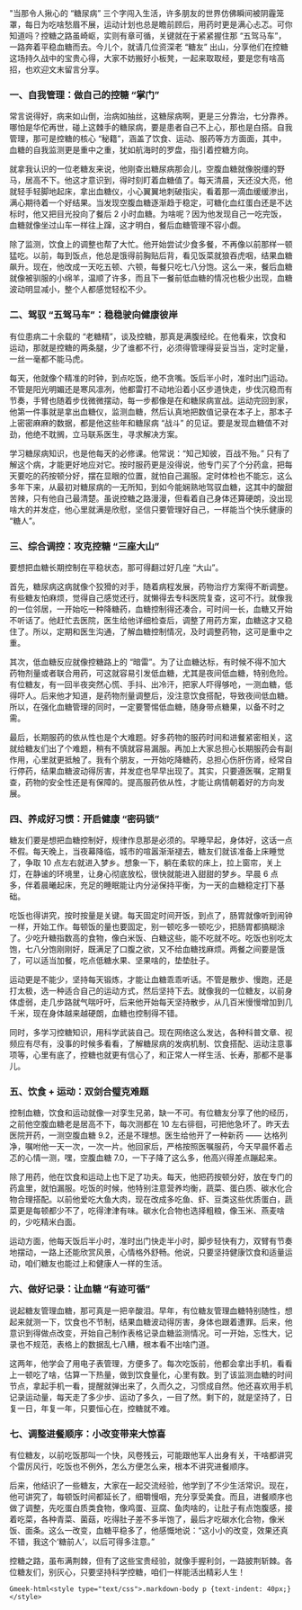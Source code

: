"当那令人揪心的 “糖尿病” 三个字闯入生活，许多朋友的世界仿佛瞬间被阴霾笼罩，每日为吃啥愁眉不展，运动计划也总是瞻前顾后，用药时更是满心忐忑。可你知道吗？控糖之路虽崎岖，实则有章可循，关键就在于紧紧握住那 “五驾马车”，一路奔着平稳血糖而去。今儿个，就请几位资深老 “糖友” 出山，分享他们在控糖这场持久战中的宝贵心得，大家不妨搬好小板凳，一起来取取经，要是您有啥高招，也欢迎文末留言分享。

### 一、自我管理：做自己的控糖 “掌门”

常言说得好，病来如山倒，治病如抽丝，这糖尿病啊，更是三分靠治，七分靠养。哪怕是华佗再世，碰上这棘手的糖尿病，要是患者自己不上心，那也是白搭。自我管理，那可是控糖的核心 “秘籍”，涵盖了饮食、运动、服药等方方面面，其中，血糖的自我监测更是重中之重，犹如航海时的罗盘，指引着控糖方向。

就拿我认识的一位老糖友来说，他刚查出糖尿病那会儿，空腹血糖就像脱缰的野马，居高不下。他这才意识到，得时刻盯着血糖值了。每天清晨，天还没大亮，他就轻手轻脚地起床，拿出血糖仪，小心翼翼地刺破指尖，看着那一滴血缓缓渗出，满心期待着一个好结果。当发现空腹血糖逐渐趋于稳定，可糖化血红蛋白还是不达标时，他又把目光投向了餐后 2 小时血糖。为啥呢？因为他发现自己一吃完饭，血糖就像坐过山车一样往上蹿，这才明白，餐后血糖管理不容小觑。

除了监测，饮食上的调整也帮了大忙。他开始尝试少食多餐，不再像以前那样一顿猛吃。以前，每到饭点，他总是饿得前胸贴后背，看见饭菜就狼吞虎咽，结果血糖飙升。现在，他改成一天吃五顿、六顿，每餐只吃七八分饱。这么一来，餐后血糖就像被驯服的小绵羊，温顺了许多，而且下一餐前低血糖的情况也极少出现，血糖波动明显减小，整个人都感觉轻松不少。

### 二、驾驭 “五驾马车”：稳稳驶向健康彼岸

有位患病二十余载的 “老糖精”，谈及控糖，那真是满腹经纶。在他看来，饮食和运动，那就是控糖的两条腿，少了谁都不行，必须得管理得妥妥当当，定时定量，一丝一毫都不能马虎。

每天，他就像个精准的时钟，到点吃饭，绝不贪嘴。饭后半小时，准时出门运动。不管是阳光明媚还是寒风凛冽，他都雷打不动地沿着小区步道快走，步伐沉稳而有节奏，手臂也随着步伐微微摆动，每一步都像是在和糖尿病宣战。运动完回到家，他第一件事就是拿出血糖仪，监测血糖，然后认真地把数值记录在本子上，那本子上密密麻麻的数据，都是他这些年和糖尿病 “战斗” 的见证。要是发现血糖值不对劲，他绝不耽搁，立马联系医生，寻求解决方案。

学习糖尿病知识，也是他每天的必修课。他常说：“知己知彼，百战不殆。” 只有了解这个病，才能更好地应对它。按时服药更是没得说，他专门买了个分药盒，把每天要吃的药按顿分好，摆在显眼的位置，就怕自己漏服。定时体检也不能忘，这么多年下来，从最初对糖尿病的一无所知，到如今能娴熟地驾驭血糖，这其中的酸甜苦辣，只有他自己最清楚。虽说控糖之路漫漫，但看着自己身体还算硬朗，没出现啥大的并发症，他心里就满是欣慰，坚信只要管理好自己，一样能当个快乐健康的 “糖人”。

### 三、综合调控：攻克控糖 “三座大山”

要想把血糖长期控制在平稳状态，那可得翻过好几座 “大山”。

首先，糖尿病这病就像个狡猾的对手，随着病程发展，药物治疗方案得不断调整。有些糖友怕麻烦，觉得自己感觉还行，就懒得去专科医院复查，这可不行。就像我的一位邻居，一开始吃一种降糖药，血糖控制得还凑合，可时间一长，血糖又开始不听话了。他赶忙去医院，医生给他详细检查后，调整了用药方案，血糖这才又稳住了。所以，定期和医生沟通，了解血糖控制情况，及时调整药物，这可是重中之重。

其次，低血糖反应就像控糖路上的 “暗雷”。为了让血糖达标，有时候不得不加大药物剂量或者联合用药，可这就容易引发低血糖，尤其是夜间低血糖，特别危险。有位糖友，有一回半夜突然心慌、手抖、出冷汗，把家人吓得够呛，一测血糖，低得吓人。后来他才知道，是药物剂量调整后，没注意饮食搭配，导致夜间低血糖。所以，在强化血糖管理的同时，一定要警惕低血糖，随身带点糖果，以备不时之需。

最后，长期服药的依从性也是个大难题。好多药物的服药时间和进餐紧密相关，这就给糖友们出了个难题，稍有不慎就容易漏服。再加上大家总担心长期服药会有副作用，心里就更抵触了。我有个朋友，一开始吃降糖药，总担心伤肝伤肾，经常自行停药，结果血糖波动得厉害，并发症也早早出现了。其实，只要遵医嘱，定期复查，药物的安全性还是有保障的。提高服药依从性，才能让病情朝着好的方向发展。

### 四、养成好习惯：开启健康 “密码锁”

糖友们要是想把血糖控制好，规律作息那是必须的。早睡早起，身体好，这话一点不假。每天晚上，当夜幕降临，城市的喧嚣渐渐褪去，糖友们就该准备上床睡觉了，争取 10 点左右就进入梦乡。想象一下，躺在柔软的床上，拉上窗帘，关上灯，在静谧的环境里，让身心彻底放松，很快就能进入甜甜的梦乡。早晨 6 点多，伴着晨曦起床，充足的睡眠能让内分泌保持平衡，为一天的血糖稳定打下基础。

吃饭也得讲究，按时按量是关键。每天固定时间开饭，到点了，肠胃就像听到闹钟一样，开始工作。每顿饭的量也要固定，别一顿吃多一顿吃少，把肠胃都搞糊涂了。少吃升糖指数高的食物，像白米饭、白糖这些，能不吃就不吃。吃饭也别吃太饱，七八分饱刚刚好，既满足了口腹之欲，又不给血糖找麻烦。两餐之间要是饿了，可以适当加餐，吃点低糖水果、坚果啥的，垫垫肚子。

运动更是不能少，坚持每天锻炼，才能让血糖乖乖听话。不管是散步、慢跑，还是打太极，选一种适合自己的运动方式，然后坚持下去。就像我的一位糖友，以前身体虚弱，走几步路就气喘吁吁，后来他开始每天坚持散步，从几百米慢慢增加到几千米，现在身体越来越硬朗，血糖也控制得不错。

同时，多学习控糖知识，用科学武装自己。现在网络这么发达，各种科普文章、视频应有尽有，没事的时候多看看，了解糖尿病的发病机制、饮食搭配、运动注意事项等，心里有底了，控糖也就更有信心了，和正常人一样生活、长寿，那都不是事儿。

### 五、饮食 + 运动：双剑合璧克难题

控制血糖，饮食和运动就像一对孪生兄弟，缺一不可。有位糖友分享了他的经历，之前他空腹血糖老是居高不下，每次测都在 10 左右徘徊，可把他急坏了。昨天去医院开药，一测空腹血糖 9.2，还是不理想。医生给他开了一种新药 —— 达格列净，嘱咐他一天一次，一次一片。他回家后，严格按照医嘱服药，今天早晨怀着忐忑的心情一测，嘿，空腹血糖 7.0，一下子降了这么多，他高兴得差点蹦起来。

除了用药，他在饮食和运动上也下足了功夫。每天，他把药按顿分好，放在专门的药盒里，就怕漏服。吃饭的时候，他特别注意营养均衡，蔬菜、蛋白质、碳水化合物合理搭配。以前他爱吃大鱼大肉，现在改成多吃鱼、虾、豆类这些优质蛋白，蔬菜更是每顿都少不了，吃得津津有味。碳水化合物也选择粗粮，像玉米、燕麦啥的，少吃精米白面。

运动方面，他每天饭后半小时，准时出门快走半小时，脚步轻快有力，双臂有节奏地摆动，一路上还能欣赏风景，心情格外舒畅。他说，只要坚持健康饮食和适量运动，咱们糖友也能过上和健康人一样的生活。

### 六、做好记录：让血糖 “有迹可循”

说起糖友管理血糖，那可真是一把辛酸泪。早年，有位糖友管理血糖特别随性，想起来就测一下，饮食也不节制，结果血糖波动得厉害，身体也跟着遭罪。后来，他意识到得做点改变，开始自己制作表格记录血糖监测情况。可一开始，忘性大，记录也不规范，表格上的数据乱七八糟，根本看不出啥门道。

这两年，他学会了用电子表管理，方便多了。每次吃饭前，他都会拿出手机，看看上一顿吃了啥，估算一下热量，做到饮食量化，心里有数。到了该监测血糖的时间节点，拿起手机一看，提醒就弹出来了，久而久之，习惯成自然。他还喜欢用手机记录运动量，每天走了多少步、运动了多久，一目了然。剩下的，就是坚持了，日复一日，年复一年，只要恒心在，控糖就不难。

### 七、调整进餐顺序：小改变带来大惊喜

有位糖友，以前吃饭那叫一个快，风卷残云，可能跟他军人出身有关，干啥都讲究个雷厉风行，吃饭也不例外，怎么方便怎么来，根本不讲究进餐顺序。

后来，他结识了一些糖友，大家在一起交流经验，他学到了不少生活常识。现在，他可讲究了，每顿饭时间都延长了，细嚼慢咽，充分享受美食。而且，进餐顺序也做了调整，先吃蛋白质类食物，像鸡蛋、豆腐、鱼肉啥的，让肚子有点饱腹感，接着吃菜，各种青菜、菌菇，吃得肚子差不多半饱了，最后才吃碳水化合物，像米饭、面条。这么一改变，血糖平稳多了，他感慨地说：“这小小的改变，效果还真不错，我这个‘糖前人’，以后可得多注意。”

控糖之路，虽布满荆棘，但有了这些宝贵经验，就像手握利剑，一路披荆斩棘。各位糖友们，别灰心，只要坚持科学控糖，咱们一样能活出精彩人生！

`Gmeek-html<style type="text/css">.markdown-body p {text-indent: 40px;}</style>`